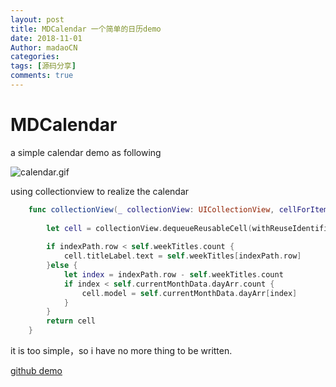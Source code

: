 ```yaml
---
layout: post
title: MDCalendar 一个简单的日历demo
date: 2018-11-01
Author: madaoCN
categories: 
tags: [源码分享]
comments: true
---
```


# MDCalendar

a simple calendar demo as following

![calendar.gif](https://upload-images.jianshu.io/upload_images/1749699-0958b638a2ae294b.gif?imageMogr2/auto-orient/strip)

using collectionview to realize the calendar
```swift
    func collectionView(_ collectionView: UICollectionView, cellForItemAt indexPath: IndexPath) -> UICollectionViewCell {
        
        let cell = collectionView.dequeueReusableCell(withReuseIdentifier: String.init(describing: MADCalendarCell.self), for: indexPath) as! MADCalendarCell
        
        if indexPath.row < self.weekTitles.count {
            cell.titleLabel.text = self.weekTitles[indexPath.row]
        }else {
            let index = indexPath.row - self.weekTitles.count
            if index < self.currentMonthData.dayArr.count {                
                cell.model = self.currentMonthData.dayArr[index]
            }
        }
        return cell
    }
```


it is too simple，so i have no more thing to be written.

[github demo](https://github.com/madaoCN/MDCalendar)